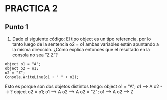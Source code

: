 # PRACTICA 2

## Punto 1
1) Dado el siguiente código: El tipo object es un tipo referencia, por lo tanto luego
de la sentencia o2 = o1 ambas variables están apuntando a la misma dirección. ¿Cómo
explica entonces que el resultado en la consola no sea “Z Z”?
~~~
object o1 = "A";
object o2 = o1;
o2 = "Z";
Console.WriteLine(o1 + " " + o2);
~~~
Esto es porque son dos objetos distintos tengo:
object o1 = "A";    o1 --> A
                    o2 --> ?
object o2 = o1;     o1 --> A
                    o2 --> A
o2 = "Z";       o1 --> A
                o2 --> Z

